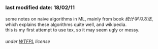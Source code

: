 ### last modified date: 18/02/11

some notes on naive algorithms in ML, mainly from book *统计学习方法*, which
explains these algorithms quite well, and wikipedia.
<br>
this is my first attempt to use tex, so it may seem ugly or messy.

###### under [WTFPL](http://www.wtfpl.net/txt/copying/) license
